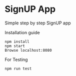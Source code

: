 # SignUP App
Simple step by step SignUP app

Installation guide
```
npm install
npm start
Browse localhost:8080
```

For Testing
```
npm run test
```